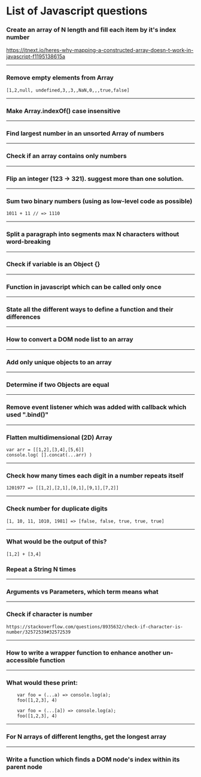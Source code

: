 # List of Javascript questions

### Create an array of N length and fill each item by it's index number
   https://itnext.io/heres-why-mapping-a-constructed-array-doesn-t-work-in-javascript-f1195138615a

------
### Remove empty elements from Array

    [1,2,null, undefined,3,,3,,NaN,0,,,true,false]

------
### Make Array.indexOf() case insensitive

------
### Find largest number in an unsorted Array of numbers

------
### Check if an array contains only numbers

------
### Flip an integer (123 -> 321). suggest more than one solution.

------
### Sum two binary numbers (using as low-level code as possible)

    1011 + 11 // => 1110

------
### Split a paragraph into segments max N characters without word-breaking

------
### Check if variable is an Object {}

------
### Function in javascript which can be called only once

------
### State all the different ways to define a function and their differences

------
### How to convert a DOM node list to an array

------
### Add only unique objects to an array

------
### Determine if two Objects are equal

------
### Remove event listener which was added with callback which used ".bind()"

------
### Flatten multidimensional (2D) Array
 
    var arr = [[1,2],[3,4],[5,6]]
    console.log( [].concat(...arr) )

------
### Check how many times each digit in a number repeats itself

    1201977 => [[1,2],[2,1],[0,1],[9,1],[7,2]]

------
### Check number for duplicate digits

    [1, 10, 11, 1010, 1981] => [false, false, true, true, true]

------
### What would be the output of this?

    [1,2] + [3,4]
	
### Repeat a String N times

------
### Arguments vs Parameters, which term means what

------
### Check if character is number
    https://stackoverflow.com/questions/8935632/check-if-character-is-number/32572539#32572539

------
### How to write a wrapper function to enhance another un-accessible function

------
### What would these print:

        var foo = (...a) => console.log(a);
        foo([1,2,3], 4)

        var foo = (...[a]) => console.log(a);
        foo([1,2,3], 4)

------		
### For N arrays of different lengths, get the longest array

------		
### Write a function which finds a DOM node's index within its parent node

